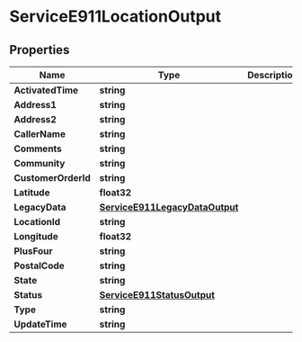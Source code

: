 

# ServiceE911LocationOutput


## Properties

| Name | Type | Description | Notes |
|------------ | ------------- | ------------- | -------------|
|**ActivatedTime** | **string** |  |  [optional] |
|**Address1** | **string** |  |  [optional] |
|**Address2** | **string** |  |  [optional] |
|**CallerName** | **string** |  |  [optional] |
|**Comments** | **string** |  |  [optional] |
|**Community** | **string** |  |  [optional] |
|**CustomerOrderId** | **string** |  |  [optional] |
|**Latitude** | **float32** |  |  [optional] |
|**LegacyData** | [**ServiceE911LegacyDataOutput**](ServiceE911LegacyDataOutput.md) |  |  [optional] |
|**LocationId** | **string** |  |  [optional] |
|**Longitude** | **float32** |  |  [optional] |
|**PlusFour** | **string** |  |  [optional] |
|**PostalCode** | **string** |  |  [optional] |
|**State** | **string** |  |  [optional] |
|**Status** | [**ServiceE911StatusOutput**](ServiceE911StatusOutput.md) |  |  [optional] |
|**Type** | **string** |  |  [optional] |
|**UpdateTime** | **string** |  |  [optional] |



